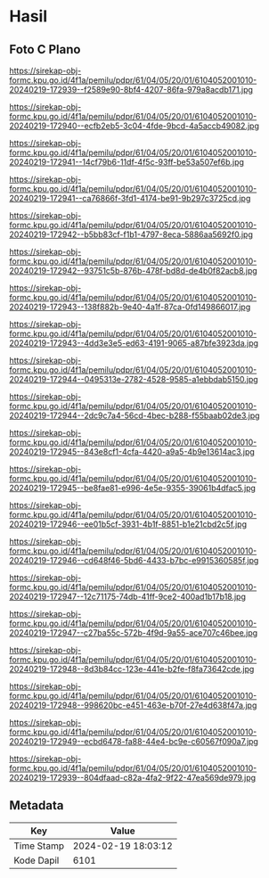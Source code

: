 # Hasil

## Foto C Plano

https://sirekap-obj-formc.kpu.go.id/4f1a/pemilu/pdpr/61/04/05/20/01/6104052001010-20240219-172939--f2589e90-8bf4-4207-86fa-979a8acdb171.jpg

https://sirekap-obj-formc.kpu.go.id/4f1a/pemilu/pdpr/61/04/05/20/01/6104052001010-20240219-172940--ecfb2eb5-3c04-4fde-9bcd-4a5accb49082.jpg

https://sirekap-obj-formc.kpu.go.id/4f1a/pemilu/pdpr/61/04/05/20/01/6104052001010-20240219-172941--14cf79b6-11df-4f5c-93ff-be53a507ef6b.jpg

https://sirekap-obj-formc.kpu.go.id/4f1a/pemilu/pdpr/61/04/05/20/01/6104052001010-20240219-172941--ca76866f-3fd1-4174-be91-9b297c3725cd.jpg

https://sirekap-obj-formc.kpu.go.id/4f1a/pemilu/pdpr/61/04/05/20/01/6104052001010-20240219-172942--b5bb83cf-f1b1-4797-8eca-5886aa5692f0.jpg

https://sirekap-obj-formc.kpu.go.id/4f1a/pemilu/pdpr/61/04/05/20/01/6104052001010-20240219-172942--93751c5b-876b-478f-bd8d-de4b0f82acb8.jpg

https://sirekap-obj-formc.kpu.go.id/4f1a/pemilu/pdpr/61/04/05/20/01/6104052001010-20240219-172943--138f882b-9e40-4a1f-87ca-0fd149866017.jpg

https://sirekap-obj-formc.kpu.go.id/4f1a/pemilu/pdpr/61/04/05/20/01/6104052001010-20240219-172943--4dd3e3e5-ed63-4191-9065-a87bfe3923da.jpg

https://sirekap-obj-formc.kpu.go.id/4f1a/pemilu/pdpr/61/04/05/20/01/6104052001010-20240219-172944--0495313e-2782-4528-9585-a1ebbdab5150.jpg

https://sirekap-obj-formc.kpu.go.id/4f1a/pemilu/pdpr/61/04/05/20/01/6104052001010-20240219-172944--2dc9c7a4-56cd-4bec-b288-f55baab02de3.jpg

https://sirekap-obj-formc.kpu.go.id/4f1a/pemilu/pdpr/61/04/05/20/01/6104052001010-20240219-172945--843e8cf1-4cfa-4420-a9a5-4b9e13614ac3.jpg

https://sirekap-obj-formc.kpu.go.id/4f1a/pemilu/pdpr/61/04/05/20/01/6104052001010-20240219-172945--be8fae81-e996-4e5e-9355-39061b4dfac5.jpg

https://sirekap-obj-formc.kpu.go.id/4f1a/pemilu/pdpr/61/04/05/20/01/6104052001010-20240219-172946--ee01b5cf-3931-4b1f-8851-b1e21cbd2c5f.jpg

https://sirekap-obj-formc.kpu.go.id/4f1a/pemilu/pdpr/61/04/05/20/01/6104052001010-20240219-172946--cd648f46-5bd6-4433-b7bc-e9915360585f.jpg

https://sirekap-obj-formc.kpu.go.id/4f1a/pemilu/pdpr/61/04/05/20/01/6104052001010-20240219-172947--12c71175-74db-41ff-9ce2-400ad1b17b18.jpg

https://sirekap-obj-formc.kpu.go.id/4f1a/pemilu/pdpr/61/04/05/20/01/6104052001010-20240219-172947--c27ba55c-572b-4f9d-9a55-ace707c46bee.jpg

https://sirekap-obj-formc.kpu.go.id/4f1a/pemilu/pdpr/61/04/05/20/01/6104052001010-20240219-172948--8d3b84cc-123e-441e-b2fe-f8fa73642cde.jpg

https://sirekap-obj-formc.kpu.go.id/4f1a/pemilu/pdpr/61/04/05/20/01/6104052001010-20240219-172948--998620bc-e451-463e-b70f-27e4d638f47a.jpg

https://sirekap-obj-formc.kpu.go.id/4f1a/pemilu/pdpr/61/04/05/20/01/6104052001010-20240219-172949--ecbd6478-fa88-44e4-bc9e-c60567f090a7.jpg

https://sirekap-obj-formc.kpu.go.id/4f1a/pemilu/pdpr/61/04/05/20/01/6104052001010-20240219-172939--804dfaad-c82a-4fa2-9f22-47ea569de979.jpg


## Metadata

| Key        | Value               |
| ---------- | ------------------- |
| Time Stamp | 2024-02-19 18:03:12 |
| Kode Dapil | 6101                |



